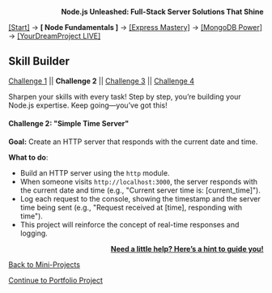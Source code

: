 **<p align="right">Node.js Unleashed: Full-Stack Server Solutions That Shine</p>**

[[Start]](../Introduction.md) → **[ Node Fundamentals ]** → [[Express Mastery]](#express) → [[MongoDB Power]](#mongodb) → [[YourDreamProject LIVE]](#project)

## Skill Builder

[Challenge 1](1-5SB.md) || **Challenge 2** || [Challenge 3](1-5SB-3.md) || [Challenge 4](1-5SB-4.md)

Sharpen your skills with every task! Step by step, you’re building your Node.js expertise. Keep going—you’ve got this!

#### Challenge 2: "Simple Time Server"

**Goal:** Create an HTTP server that responds with the current date and time.

**What to do**:  
- Build an HTTP server using the `http` module.  
- When someone visits `http://localhost:3000`, the server responds with the current date and time (e.g., "Current server time is: [current_time]").  
- Log each request to the console, showing the timestamp and the server time being sent (e.g., "Request received at [time], responding with time").  
- This project will reinforce the concept of real-time responses and logging.

**<p align="right">[Need a little help? Here’s a hint to guide you!](1-5SB-2H.md)</p>**

[Back to Mini-Projects](1-5.md)

[Continue to Portfolio Project](1-6.md)
